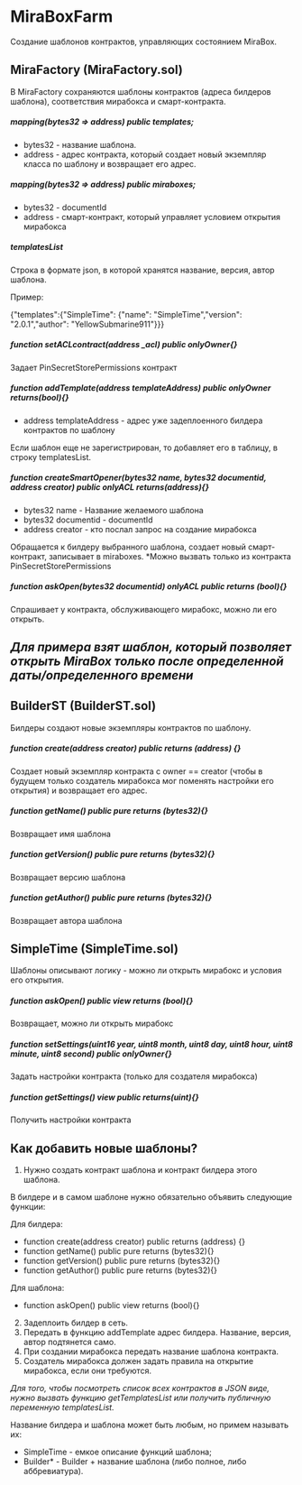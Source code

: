 # MiraBoxFarm
Создание шаблонов контрактов, управляющих состоянием MiraBox.
## MiraFactory (MiraFactory.sol)
В MiraFactory сохраняются шаблоны контрактов (адреса билдеров шаблона), соответствия мирабокса и смарт-контракта.
##### mapping(bytes32 => address) public templates;
- bytes32 - название шаблона.
- address - адрес контракта, который создает новый экземпляр класса по шаблону и возвращает его адрес.

##### mapping(bytes32 => address) public miraboxes;
- bytes32 - documentId
- address - смарт-контракт, который управляет условием открытия мирабокса
##### templatesList
Строка в формате json, в которой хранятся название, версия, автор шаблона.

Пример:

{"templates":{"SimpleTime": {"name": "SimpleTime","version": "2.0.1","author": "YellowSubmarine911"}}}
#####  function setACLcontract(address _acl) public onlyOwner{}
Задает PinSecretStorePermissions контракт
##### function addTemplate(address templateAddress) public onlyOwner returns(bool){}
- address templateAddress - адрес уже задеплоенного билдера контрактов по шаблону

Если шаблон еще не зарегистрирован, то добавляет его в таблицу, в строку templatesList.

##### function createSmartOpener(bytes32 name, bytes32 documentid, address creator) public onlyACL returns(address){}
- bytes32 name - Название желаемого шаблона
- bytes32 documentid - documentId
- address creator - кто послал запрос на создание мирабокса

Обращается к билдеру выбранного шаблона, создает новый смарт-контракт, записывает в miraboxes.
*Можно вызвать только из контракта PinSecretStorePermissions
#####  function askOpen(bytes32 documentid) onlyACL public returns (bool){}
Спрашивает у контракта, обслуживающего мирабокс, можно ли его открыть.
## *Для примера взят шаблон, который позволяет открыть MiraBox только после определенной даты/определенного времени*
## BuilderST (BuilderST.sol)
Билдеры создают новые экземпляры контрактов по шаблону.
##### function create(address creator) public returns (address) {}
Создает новый экземпляр контракта с owner == creator (чтобы в будущем только создатель мирабокса мог поменять настройки его открытия) и возвращает его адрес.
##### function getName() public pure returns (bytes32){}
Возвращает имя шаблона
##### function getVersion() public pure returns (bytes32){}
Возвращает версию шаблона
##### function getAuthor() public pure returns (bytes32){}
Возвращает автора шаблона
## SimpleTime (SimpleTime.sol)
Шаблоны описывают логику - можно ли открыть мирабокс и условия его открытия.
##### function askOpen() public view returns (bool){}
Возвращает, можно ли открыть мирабокс
##### function setSettings(uint16 year, uint8 month, uint8 day, uint8 hour, uint8 minute, uint8 second) public onlyOwner{}
Задать настройки контракта (только для создателя мирабокса)
##### function getSettings() view public returns(uint){}
Получить настройки контракта
## Как добавить новые шаблоны?
1) Нужно создать контракт шаблона и контракт билдера этого шаблона.

В билдере и в самом шаблоне нужно обязательно объявить следующие функции:

Для билдера:

- function create(address creator) public returns (address) {}
- function getName() public pure returns (bytes32){}
- function getVersion() public pure returns (bytes32){}
- function getAuthor() public pure returns (bytes32){}

Для шаблона:

- function askOpen() public view returns (bool){}
2) Задеплоить билдер в сеть.
3) Передать в функцию addTemplate адрес билдера. Название, версия, автор подтянется само. 
4) При создании мирабокса передать название шаблона контракта.
5) Создатель мирабокса должен задать правила на открытие мирабокса, если они требуются.


*Для того, чтобы посмотреть список всех контрактов в JSON виде, нужно вызвать функцию getTemplatesList или получить публичную переменную templatesList.*

Название билдера и шаблона может быть любым, но примем называть их:
- SimpleTime - емкое описание функций шаблона;
- Builder* - Builder + название шаблона (либо полное, либо аббревиатура).
